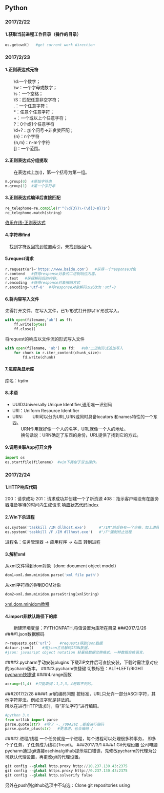 ## Python<br>
### 2017/2/22
#### 1.获取当前进程工作目录（操作的目录）
```python
os.getcwd()   #get current work direction
```

### 2017/2/23
#### 1.正则表达式元符
　　\d:一个数字；<br>
　　\w：一个字母或数字；<br>
　　\s：一个空格；<br>
　　\S：匹配任意非空字符；<br>
　　.：一个任意字符；<br>
　　*：任意个任意字符；<br>
　　+：一个或以上个任意字符；<br>
　　?：0个或1个任意字符<br>
　　\d+?：加个问号→非贪婪匹配；<br>
　　{n}：n个字符<br>
　　{n,m}：n-m个字符<br>
　　[]：一个范围。
#### 2.正则表达式分组提取<br>
　　在表达式上加()，第一个括号为第一组。<br>
```python
m.group(0)  #原始字符串
m.group(1)  #第一个字符串
```
#### 3.正则表达式编译后直接匹配
```python
re_telephone=re.compile(r'^(\d{3})\-(\d{3-8})$')
re_telephone.match(string)
```
[伯乐在线-正则表达式](http://www.runoob.com/python/python-reg-expressions.html)
#### 4.字符串find
　找到字符返回找到位置索引，未找到返回-1。<br>
#### 5.request请求
```python
r.request(url='https://www.baidu.com')   #获得一个response对象
r.contend   #获得response对象的二进制响应内容。
r.text   #获得解码后的内容。
r.encoding  #获得response对象解码方式
r.encoding='utf-8'  #将response对象解码方式改为：utf-8
```
#### 6.将内容写入文件
先得打开文件，在写入文件，已‘b’形式打开即以'b'形式写入。<br>
```python
with open(filename,'ab') as ff:
    ff.write(bytes)
    ff.close()
```
将request的响应以文件流的形式写入文件
```python
with open(filename, 'ab') as fd:   #ab:二进制形式追加写入
    for chunk in r.iter_content(chunk_size):
        fd.write(chunk)
```
#### 7.进度条显示库
库名：tqdm
#### 8.术语
* UUID:Universally Unique Identifier,通用唯一识别码
* URI：Uniform Resource Identifier
* URN:
　　URI可以分为URL,URN或同时具备locators 和names特性的一个东西。<br>
　　URN作用就好像一个人的名字，URL就像一个人的地址。<br>
　　换句话说：URN确定了东西的身份，URL提供了找到它的方式。<br>

#### 9.调用关联App打开文件
```python
import os
os.startfile(filename)  #win下类似于双击操作。
```
### 2017/2/24
#### 1.HTTP响应代码
  200：请求成功
  201：请求成功并创建一个了新资源
  408：指示客户端没有在服务器准备等待的时间内生成请求
  [响应状态代码Index](http://www.cnblogs.com/lijialong/archive/2011/01/13/http-response-code.html)
#### 2.Win下杀进程
```python
os.system('taskkill /IM dllhost.exe')      #"/IM"前后各有一个空格，加上进程名
os.system('taskkill /F /IM dllhost.exe')   #"/F"强制终止进程
```
进程名：任务管理器 → 应用程序 → 右击  转到进程　
#### 3.解析xml
从xml文件得到dom对象（dom: document object model）
```python
dom1=xml.dom.minidom.parse('xml file path')
```
从xml字符串的得到DOM对象
```python
dom2=xml.dom.minidom.parseString(xmlString)
```
[xml.dom.minidom教程](http://www.cnblogs.com/kaituorensheng/p/4493306.html)
#### 4.import非默认路径下的库
　　新建环境变量：PYTHONPATH,将值设置为库所在目录
###2017/2/26
####1.json数据解码
```python
r=requests.get('url')    #requests得到json数据
data=r.json()    #用json方法解码JSON数据。
#json: javasript object notation 轻量级数据交换格式，一种数据交换语言。
```
####2.pycharm手动安装plugins
下载ZIP文件后可直接安装，下载时需注意对应的pycharm版本。
####3.pycharm快捷键
切换标签：ALT+LEFT/RIGHT<br>
[pycharm快捷键](http://blog.csdn.net/pipisorry/article/details/39909057)
####4.range函数
```python
x=range(1,4)  #只能取得：1,2,3。4是取不到的。
```
###2017/2/28
####1.url的编码问题
按标准，URL只允许一部分ASCII字符，其他字符非法。例如汉字就是非法的。
<br>所以在进行HTTP请求时，将“非法字符”进行编码。
```python
#python 3.x
from urllib import parse
parse.quote(str)  #除了 -._/09AZaz ,都会进行编码
parse.quote_plus(str)   #更激进，也会编码 /
```
####2.进程/线程
一个任务就是一个进程，每个进程可以处理很多种事务，
即多个子任务，子任务成为线程(Tread)。
###2017/3/1
####1.Git代理设置
公司电脑pycharm通过git连接oschina/github提示端口错误，先修改pycharm的代理为公司默认代理设置，再更改git的代理设置。
```python
git config --global http.proxy http://10.237.130.43:2375
git config --global https.proxy http://0.237.130.43:2375
git config --global http.sslverify false 
```
另外在push到github选项中不勾选：Clone git repositories using 

